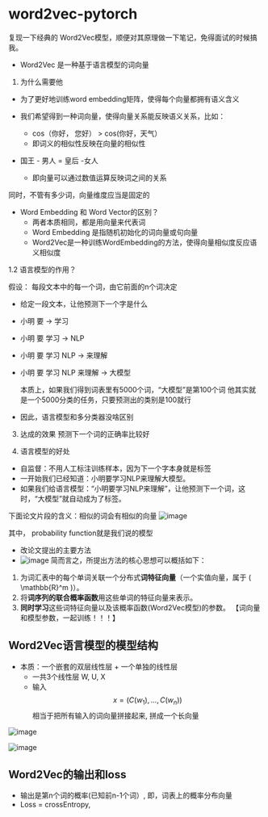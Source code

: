 # word2vec-pytorch
复现一下经典的 Word2Vec模型，顺便对其原理做一下笔记，免得面试的时候搞我。


- Word2Vec 是一种基于语言模型的词向量

1. 为什么需要他
- 为了更好地训练word embedding矩阵，使得每个向量都拥有语义含义

- 我们希望得到一种词向量，使得向量关系能反映语义关系，比如：
  - cos（你好， 您好） >  cos(你好，天气） 
  - 即词义的相似性反映在向量的相似性

- 国王 - 男人 = 皇后 -女人
  - 即向量可以通过数值运算反映词之间的关系

同时，不管有多少词，向量维度应当是固定的

- Word Embedding 和 Word Vector的区别？
  - 两者本质相同，都是用向量来代表词
  - Word Embedding 是指随机初始化的词向量或句向量
  - Word2Vec是一种训练WordEmbedding的方法，使得向量相似度反应语义相似度





1.2 语言模型的作用？

假设：
每段文本中的每一个词，由它前面的n个词决定
- 给定一段文本，让他预测下一个字是什么
- 小明 要 -> 学习
- 小明 要 学习 -> NLP
- 小明 要 学习 NLP -> 来理解
- 小明 要 学习 NLP 来理解 -> 大模型

   本质上，如果我们得到词表里有5000个词，“大模型”是第100个词
   他其实就是一个5000分类的任务，只要预测出的类别是100就行


- 因此，语言模型和多分类器没啥区别



3. 达成的效果
预测下一个词的正确率比较好


4. 语言模型的好处
  - 自监督：不用人工标注训练样本，因为下一个字本身就是标签
  - 一开始我们已经知道：小明要学习NLP来理解大模型。
  - 如果我们给语言模型：“小明要学习NLP来理解”，让他预测下一个词，这时，“大模型”就自动成为了标签。
  

下面论文片段的含义：相似的词会有相似的向量
![image](https://github.com/user-attachments/assets/cca554df-c068-4425-935b-ad0e8f978b2e)

其中， probability function就是我们说的模型




- 改论文提出的主要方法
- ![image](https://github.com/user-attachments/assets/d4eb4fc1-cdf5-4788-9fd0-fe7c67caf949)
简而言之，所提出方法的核心思想可以概括如下：

1. 为词汇表中的每个单词关联一个分布式**词特征向量**（一个实值向量，属于 \( \mathbb{R}^m \)）。  
2. 将**词序列的联合概率函数**用这些单词的特征向量来表示。  
3. **同时学习**这些词特征向量以及该概率函数(Word2Vec模型)的参数。 【词向量和模型参数，一起训练！！！】




## Word2Vec语言模型的模型结构

- 本质：一个嵌套的双层线性层  + 一个单独的线性层
  - 一共3个线性层 W, U, X
  - 输入 $$x = (C(w_1), ...,C(w_n))$$ 相当于把所有输入的词向量拼接起来, 拼成一个长向量

![image](https://github.com/user-attachments/assets/72d7163c-26d6-4d8f-b1e9-6f49b6f20f15)

![image](https://github.com/user-attachments/assets/1c0df209-afe8-4098-a287-f87af959901a)






## Word2Vec的输出和loss
- 输出是第n个词的概率(已知前n-1个词）, 即，词表上的概率分布向量
- Loss  = crossEntropy, 

